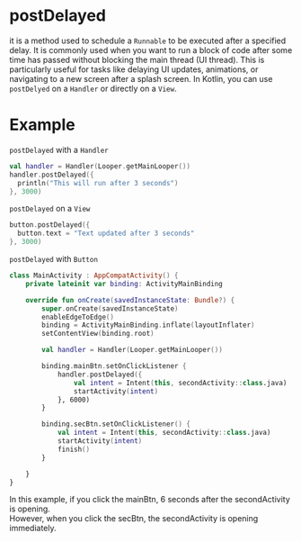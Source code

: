 # postDelayed
it is a method used to schedule a `Runnable` to be executed after a specified delay. It is commonly used when you want to run a block of code after some time has passed without blocking the main thread (UI thread). This is particularly useful for tasks like delaying UI updates, animations, or navigating to a new screen after a splash screen.
In Kotlin, you can use `postDelyed` on a `Handler` or directly on a `View`.

# Example
`postDelayed` with a `Handler`
```kt
val handler = Handler(Looper.getMainLooper())
handler.postDelayed({
  println("This will run after 3 seconds")
}, 3000)
```
`postDelayed` on a `View`
```kt
button.postDelayed({
  button.text = "Text updated after 3 seconds"
}, 3000)
```

`postDelayed` with `Button`
```kt
class MainActivity : AppCompatActivity() {
    private lateinit var binding: ActivityMainBinding

    override fun onCreate(savedInstanceState: Bundle?) {
        super.onCreate(savedInstanceState)
        enableEdgeToEdge()
        binding = ActivityMainBinding.inflate(layoutInflater)
        setContentView(binding.root)

        val handler = Handler(Looper.getMainLooper())

        binding.mainBtn.setOnClickListener {
            handler.postDelayed({
                val intent = Intent(this, secondActivity::class.java)
                startActivity(intent)
            }, 6000)
        }

        binding.secBtn.setOnClickListener() {
            val intent = Intent(this, secondActivity::class.java)
            startActivity(intent)
            finish()
        }

    }
}
```
In this example, if you click the mainBtn, 6 seconds after the secondActivity is opening.  
However, when you click the secBtn, the secondActivity is opening immediately.
